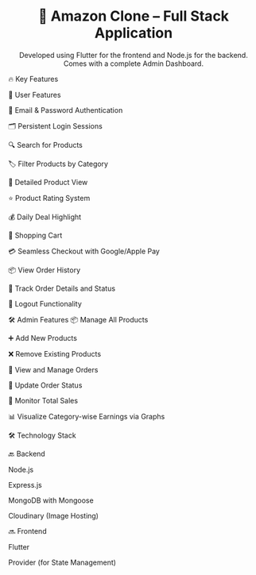 <h1 align="center">🛒 Amazon Clone – Full Stack Application</h1> <p align="center">Developed using Flutter for the frontend and Node.js for the backend. Comes with a complete Admin Dashboard.</p>
🔥 Key Features

👤 User Features

🔐 Email & Password Authentication

🗂️ Persistent Login Sessions

🔍 Search for Products

🏷️ Filter Products by Category

📄 Detailed Product View

⭐ Product Rating System

💰 Daily Deal Highlight

🛒 Shopping Cart

💳 Seamless Checkout with Google/Apple Pay

📦 View Order History

🧾 Track Order Details and Status

🚪 Logout Functionality

🛠 Admin Features
📦 Manage All Products

➕ Add New Products

❌ Remove Existing Products

📑 View and Manage Orders

🔄 Update Order Status

💸 Monitor Total Sales

📊 Visualize Category-wise Earnings via Graphs

🛠 Technology Stack

🔙 Backend

Node.js

Express.js

MongoDB with Mongoose

Cloudinary (Image Hosting)

🔜 Frontend

Flutter

Provider (for State Management)

